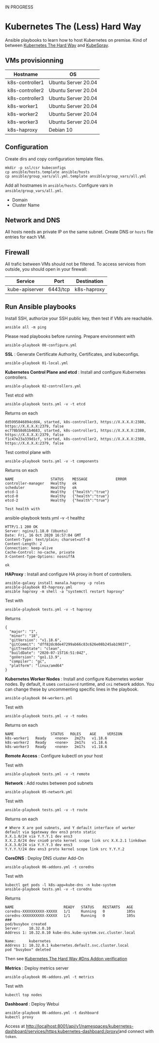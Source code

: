 IN PROGRESS

# Kubernetes The (Less) Hard Way

Ansible playbooks to learn how to host Kubernetes on premise.
Kind of between [Kubernetes The Hard Way](https://github.com/kelseyhightower/kubernetes-the-hard-way) and [KubeSpray](https://github.com/kubernetes-sigs/kubespray).

## VMs provisionning

| Hostname        | OS                  |
|-----------------|---------------------|
| k8s-controller1 | Ubuntu Server 20.04 |
| k8s-controller2 | Ubuntu Server 20.04 |
| k8s-controller3 | Ubuntu Server 20.04 |
| k8s-worker1     | Ubuntu Server 20.04 |
| k8s-worker2     | Ubuntu Server 20.04 |
| k8s-worker3     | Ubuntu Server 20.04 |
| k8s-haproxy     | Debian 10           |

## Configuration

Create dirs and copy configuration template files.
```
mkdir -p ssl/csr kubeconfigs
cp ansible/hosts.template ansible/hosts
cp ansible/group_vars/all.yml.template ansible/group_vars/all.yml
```
Add all hostnames in ``ansible/hosts``.
Configure vars in ``ansible/group_vars/all.yml``.
- Domain
- Cluster Name

## Network and DNS

All hosts needs an private IP on the same subnet.
Create DNS or ``hosts`` file entries for each VM.

## Firewall

All trafic between VMs should not be filtered.
To access services from outside, you should open in your firewall:

| Service        | Port     | Destination |
|----------------|----------|-------------|
| kube-apiserver | 6443/tcp | k8s-haproxy |

## Run Ansible playbooks

Install SSH, authorize your SSH public key, then test if VMs are reachable.
```
ansible all -m ping
```

Please read playbooks before running.
Prepare environment with
```
ansible-playbook 00-configure.yml
```

**SSL** : Generate Certificate Authority, Certificates, and kubeconfigs.
```
ansible-playbook 01-local.yml
```

**Kubernetes Control Plane and etcd** : Install and configure Kubernetes controllers.
```
ansible-playbook 02-controllers.yml
```
Test etcd with
```
ansible-playbook tests.yml -v -t etcd
```
Returns on each
```
dd5995046894cdd4, started, k8s-controller3, https://X.X.X.X:2380, https://X.X.X.X:2379, false
ec778b58d61b4683, started, k8s-controller1, https://X.X.X.X:2380, https://X.X.X.X:2379, false
f1c47e23a339d1cf, started, k8s-controller2, https://X.X.X.X:2380, https://X.X.X.X:2379, false
```

Test control plane with
```
ansible-playbook tests.yml -v -t components
```
Returns on each
```
NAME                 STATUS    MESSAGE             ERROR
controller-manager   Healthy   ok                  
scheduler            Healthy   ok                  
etcd-1               Healthy   {"health":"true"}   
etcd-0               Healthy   {"health":"true"}   
etcd-2               Healthy   {"health":"true"}   

Test health with
```
ansible-playbook tests.yml -v -t healthz
```
HTTP/1.1 200 OK
Server: nginx/1.18.0 (Ubuntu)
Date: Fri, 16 Oct 2020 16:57:04 GMT
Content-Type: text/plain; charset=utf-8
Content-Length: 2
Connection: keep-alive
Cache-Control: no-cache, private
X-Content-Type-Options: nosniffA

ok
```

**HAProxy** : Install and configure HA proxy in front of controllers.

```
ansible-galaxy install manala.haproxy -p roles
ansible-playbook 03-haproxy.yml
ansible haproxy -m shell -a "systemctl restart haproxy"
```
Test with
```
ansible-playbook tests.yml -v -t haproxy
```
Returns
```
{
  "major": "1",
  "minor": "18",
  "gitVersion": "v1.18.6",
  "gitCommit": "dff82dc0de47299ab66c83c626e08b245ab19037",
  "gitTreeState": "clean",
  "buildDate": "2020-07-15T16:51:04Z",
  "goVersion": "go1.13.9",
  "compiler": "gc",
  "platform": "linux/amd64"
}
```

**Kubernetes Worker Nodes** : Install and configure Kubernetes worker nodes.
By default, it uses ``containerd`` runtime, and ``cni`` network addon.
You can change these by uncommenting specific lines in the playbook.
```
ansible-playbook 04-workers.yml
```
Test with
```
ansible-playbook tests.yml -v -t nodes
```
Returns on each
```
NAME                 STATUS   ROLES    AGE     VERSION
k8s-worker1   Ready    <none>   2m27s   v1.18.6
k8s-worker2   Ready    <none>   2m17s   v1.18.6
k8s-worker3   Ready    <none>   2m17s   v1.18.6
```

**Remote Access** : Configure kubectl on your host

Test with
```
ansible-playbook tests.yml -v -t remote
```

**Network** : Add routes between pod subnets
```
ansible-playbook 05-network.yml
```

Test with
```
ansible-playbook tests.yml -v -t route
```
Returns on each
```
# Where X are pod subnets, and Y default interface of worker
default via $gateway dev ens3 proto static 
X.X.1.0/24 via Y.Y.Y.1 dev ens3 
X.X.2.0/24 dev cnio0 proto kernel scope link src X.X.2.1 linkdown 
X.X.3.0/24 via Y.Y.Y.3 dev ens3
Y.Y.Y.Y/24 dev ens3 proto kernel scope link src Y.Y.Y.2
```

**CoreDNS** : Deploy DNS cluster Add-On
```
ansible-playbook 06-addons.yml -t coredns
```

Test with
```
kubectl get pods -l k8s-app=kube-dns -n kube-system
ansible-playbook tests.yml -v -t coredns
```
Returns
```
NAME                       READY   STATUS    RESTARTS   AGE
coredns-XXXXXXXXXX-XXXXX   1/1     Running   0          105s
coredns-XXXXXXXXXX-XXXXX   1/1     Running   0          105s
###
pod/busybox created
Server:    10.32.0.10
Address 1: 10.32.0.10 kube-dns.kube-system.svc.cluster.local

Name:      kubernetes
Address 1: 10.32.0.1 kubernetes.default.svc.cluster.local
pod "busybox" deleted
```
Then see [Kubernetes The Hard Way #Dns Addon verification](https://github.com/kelseyhightower/kubernetes-the-hard-way/blob/master/docs/12-dns-addon.md#verification)

**Metrics** : Deploy metrics server
```
ansible-playbook 06-addons.yml -t metrics
```
Test with
```
kubectl top nodes
```

**Dashboard** : Deploy Webui
```
ansible-playbook 06-addons.yml -t dashboard
kubectl proxy
```
Access at [http://localhost:8001/api/v1/namespaces/kubernetes-dashboard/services/https:kubernetes-dashboard:/proxy/](http://localhost:8001/api/v1/namespaces/kubernetes-dashboard/services/https:kubernetes-dashboard:/proxy/)and connect with ``token``.
